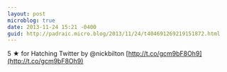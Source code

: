 ```yaml
---
layout: post
microblog: true
date: 2013-11-24 15:21 -0400
guid: http://padraic.micro.blog/2013/11/24/t404691269219151872.html
---
```

5 ★ for Hatching Twitter by @nickbilton [http://t.co/gcm9bF8Oh9](http://t.co/gcm9bF8Oh9)
